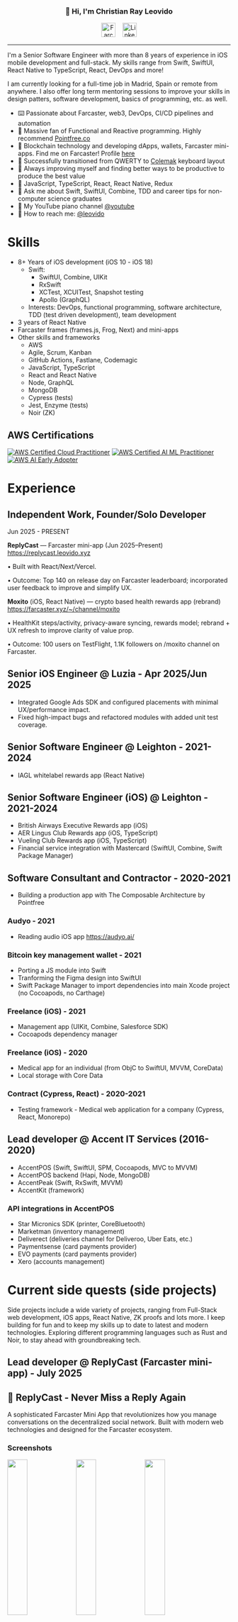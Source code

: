 <h3 align="center">👋 Hi, I'm Christian Ray Leovido</h3>

<p align="center">
  <a href="https://warpcast.com/leovido.eth"><img src="https://github.com/vrypan/farcaster-brand/raw/main/icons/icon-rounded/purple-white.png" width="32" height="32" alt="Farcaster"></a>
  &nbsp;&nbsp;
  <a href="https://www.linkedin.com/in/christianleovido/"><img src="https://raw.githubusercontent.com/devicons/devicon/master/icons/linkedin/linkedin-original.svg" width="32" height="32" alt="LinkedIn"></a>
</p>

---

I'm a Senior Software Engineer with more than 8 years of experience in iOS mobile development and full-stack. My skills range from Swift, SwiftUI, React Native to TypeScript, React, DevOps and more! 

I am currently looking for a full-time job in Madrid, Spain or remote from anywhere.
I also offer long term mentoring sessions to improve your skills in design patters, software development, basics of programming, etc. as well.

- ⌨️ Passionate about Farcaster, web3, DevOps, CI/CD pipelines and automation
- 🔭 Massive fan of Functional and Reactive programming. Highly recommend [Pointfree.co](https://www.pointfree.co)
- 👀 Blockchain technology and developing dApps, wallets, Farcaster mini-apps. Find me on Farcaster! Profile [here](https://farcaster.xyz/leovido.eth)
- 🌱 Successfully transitioned from QWERTY to [Colemak](https://colemak.com) keyboard layout
- 🔆 Always improving myself and finding better ways to be productive to produce the best value
- 👔 JavaScript, TypeScript, React, React Native, Redux
- 💬 Ask me about Swift, SwiftUI, Combine, TDD and career tips for non-computer science graduates
- 🎹 My YouTube piano channel [@youtube](https://www.youtube.com/channel/UCEfGXwW2g3U7td8WPnzim1w)
- 📩 How to reach me: [@leovido](mailto:moxito.oyster585@passinbox.com)

# Skills

- 8+ Years of iOS development (iOS 10 - iOS 18)
    - Swift:
        - SwiftUI, Combine, UIKit
        - RxSwift
        - XCTest, XCUITest, Snapshot testing
        - Apollo (GraphQL)
    - Interests: DevOps, functional programming, software architecture, TDD (test driven development), team development
- 3 years of React Native
- Farcaster frames (frames.js, Frog, Next) and mini-apps
- Other skills and frameworks
    - AWS
    - Agile, Scrum, Kanban
    - GitHub Actions, Fastlane, Codemagic
    - JavaScript, TypeScript
    - React and React Native
    - Node, GraphQL
    - MongoDB
    - Cypress (tests)
    - Jest, Enzyme (tests)
    - Noir (ZK)
 
## AWS Certifications

[![AWS Certified Cloud Practitioner](https://images.credly.com/size/200x200/images/00634f82-b07f-4bbd-a6bb-53de397fc3a6/image.png)](https://www.credly.com/badges/dca4de90-21f9-4b34-a530-84f56a7a9b38)
[![AWS Certified AI ML Practitioner](https://images.credly.com/size/200x200/images/4d4693bb-530e-4bca-9327-de07f3aa2348/image.png)](https://www.credly.com/badges/788a72c7-0241-46ae-8c67-0f059082defd)
[![AWS AI Early Adopter](
 https://images.credly.com/size/200x200/images/834f2c8d-2d2c-4ce7-9580-02a351c31626/image.png)](https://www.credly.com/badges/5668ae4c-ae98-482d-b9ff-664fce5896b0)

# Experience

## Independent Work, Founder/Solo Developer

Jun 2025 - PRESENT

**ReplyCast** — Farcaster mini-app (Jun 2025–Present) https://replycast.leovido.xyz
 
 • Built with React/Next/Vercel.
 
 • Outcome: Top 140 on release day on Farcaster leaderboard; incorporated user feedback to improve and simplify UX.

**Moxito** (iOS, React Native) — crypto based health rewards app (rebrand) https://farcaster.xyz/~/channel/moxito
 
 • HealthKit steps/activity, privacy-aware syncing, rewards model; rebrand + UX refresh to improve clarity of value prop.
 
 • Outcome: 100 users on TestFlight, 1.1K followers on /moxito channel on Farcaster.

## Senior iOS Engineer @ Luzia - Apr 2025/Jun 2025
- Integrated Google Ads SDK and configured placements with minimal UX/performance impact.  
- Fixed high-impact bugs and refactored modules with added unit test coverage.  

## Senior Software Engineer @ Leighton - 2021-2024
- IAGL whitelabel rewards app (React Native)

## Senior Software Engineer (iOS) @ Leighton - 2021-2024
- British Airways Executive Rewards app (iOS)
- AER Lingus Club Rewards app (iOS, TypeScript)
- Vueling Club Rewards app (iOS, TypeScript)
- Financial service integration with Mastercard (SwiftUI, Combine, Swift Package Manager)

## Software Consultant and Contractor - 2020-2021
- Building a production app with The Composable Architecture by Pointfree

### Audyo - 2021
- Reading audio iOS app
https://audyo.ai/

### Bitcoin key management wallet - 2021
- Porting a JS module into Swift
- Tranforming the Figma design into SwiftUI
- Swift Package Manager to import dependencies into main Xcode project (no Cocoapods, no Carthage)

### Freelance (iOS) - 2021
- Management app (UIKit, Combine, Salesforce SDK)
- Cocoapods dependency manager

### Freelance (iOS) - 2020
- Medical app for an individual (from ObjC to SwiftUI, MVVM, CoreData)
- Local storage with Core Data

### Contract (Cypress, React) - 2020-2021
- Testing framework - Medical web application for a company (Cypress, React, Monorepo)

## Lead developer @ Accent IT Services (2016-2020)
- AccentPOS (Swift, SwiftUI, SPM, Cocoapods, MVC to MVVM)
- AccentPOS backend (Hapi, Node, MongoDB)
- AccentPeak (Swift, RxSwift, MVVM)
- AccentKit (framework)
### API integrations in AccentPOS
- Star Micronics SDK (printer, CoreBluetooth)
- Marketman (inventory management)
- Deliverect (deliveries channel for Deliveroo, Uber Eats, etc.)
- Paymentsense (card payments provider)
- EVO payments (card payments provider)
- Xero (accounts management)

# Current side quests (side projects)

Side projects include a wide variety of projects, ranging from Full-Stack web development, iOS apps, React Native, ZK proofs and lots more.
I keep building for fun and to keep my skills up to date to latest and modern technologies. Exploring different programming languages such as Rust and Noir, to stay ahead with groundbreaking tech.

## Lead developer @ ReplyCast (Farcaster mini-app) - July 2025
## 🎯 ReplyCast - Never Miss a Reply Again
A sophisticated Farcaster Mini App that revolutionizes how you manage conversations on the decentralized social network. Built with modern web technologies and designed for the Farcaster ecosystem.

### Screenshots
<p>
  <img src="https://github.com/user-attachments/assets/a53532c5-10c2-4697-8e81-ad6e0c97c6c6" width="30%" />
  <img src="https://github.com/user-attachments/assets/43df208c-1f1f-4f27-9300-242d34d030fc" width="30%" />
  <img src="https://github.com/user-attachments/assets/b08fca3f-19b9-41bd-8d5e-166d7226e5e2" width="30%" />
</p>

### Tech stack
<p align="left">
<img src="https://raw.githubusercontent.com/devicons/devicon/master/icons/typescript/typescript-original.svg" alt="typescript" width="40" height="40"/>
<img src="https://raw.githubusercontent.com/devicons/devicon/master/icons/nextjs/nextjs-original.svg" alt="nextjs" width="40" height="40"/>
</p>

### ✨ Key Features

- 🔍 Smart Reply Detection - Automatically identifies conversations where you haven't responded
- 📱 iOS-Style Interface - Intuitive tab navigation (Inbox, Focus, Analytics) with haptic feedback
- 👆 Gesture Controls - Swipe right to mark as read, swipe left to discard conversations
- 📊 Analytics Dashboard - Track engagement patterns with OpenRank integration
- 🎨 Multi-Theme Support - Dark, Light, and signature Farcaster themes
- ⚡ Real-time Updates - Pull-to-refresh and live conversation tracking
- 🎓 Interactive Tutorials - Smooth onboarding with animated guides


### 🛠 Technical Highlights

- Framework: Next.js 14 + TypeScript + Tailwind CSS
- Farcaster Integration: Official Mini App SDK with cast composition
- State Management: React hooks with localStorage persistence
- Performance: Optimized with infinite scroll, memoization, and lazy loading
- Analytics: Vercel Analytics with custom event tracking
- Testing: Jest + React Testing Library (95%+ coverage)
- CI/CD: GitHub Actions with automated testing and deployment

### 🎨 UX/UI Excellence

- Responsive Design: Seamless mobile-first experience
- Accessibility: WCAG compliant with keyboard navigation
- Smooth Animations: Hardware-accelerated transitions and micro-interactions
- Glass Morphism: Modern design with backdrop blur effects
- Touch Optimized: Gesture-based interactions for mobile users

### 🔧 Advanced Features

- OpenRank Integration: Community influence scoring and ranking
- Cast Deduplication: Smart filtering to prevent duplicate entries
- Tutorial System: First-time user guidance with completion tracking
- Error Boundaries: Comprehensive error handling and user feedback
- Performance Monitoring: Real-time analytics and performance tracking


## Founder and Lead iOS developer @ Moxito - 2024
<img src="https://github.com/user-attachments/assets/db812fb8-d733-4a44-b137-29c976bdddfe" width="20%" />

Moxito (iOS) + AWS Lambda | iOS app to track fresh stats from your Farcaster Moxie everyday rewards

Moxito is a mobile iOS application that integrates with Farcaster's social protocol to track and manage Moxie rewards. The app showcases modern iOS development practices, SwiftUI implementation, and robust architecture patterns.

Moxito won a hackathon held by Devfolio:
https://devfolio.co/projects/moxito-ios-66af

### Repository link
https://github.com/leovido/moxito-ios

### Screenshots
  <img src="https://github.com/user-attachments/assets/269a054a-5c7a-4a38-a42f-c8cf5ffa31d0" width="40%" />
<p>
  <img src="https://github.com/leovido/moxito-ios/raw/main/Screenshots/iphone_app_store_moxito_1.png" width="30%" />
  <img src="https://github.com/leovido/moxito-ios/raw/main/Screenshots/iphone_app_store_moxito_2.png" width="30%" />
  <img src="https://github.com/leovido/moxito-ios/raw/main/Screenshots/iphone_app_store_moxito_3.png" width="30%" />
</p>

Learn more at [https://warpcast.com/~/moxito](https://warpcast.com/~/channel/moxito)

## Full-stack developer @ Rumourcast - 2024
<img src="https://github.com/user-attachments/assets/8116003e-5ee3-432c-bf11-f04ad51eef63" width="20%" />

Rumourcast.fun is a Farcaster client that allows users to cast fun rumours anonymously, using Zero-Knowledge proofs. 

Forked from the original Anoncast project.

### Screenshots

#### Mobile version
<p>
  <img src="https://github.com/user-attachments/assets/7478c359-d63a-458c-8398-3e36b8619969" width="30%" />
  <img src="https://github.com/user-attachments/assets/147e9532-d75b-4c20-b645-7b437181203c" width="30%" />
</p>

#### Web version
<img src="https://github.com/user-attachments/assets/5e8a2e06-6065-4cc7-ae91-a0c43ad2ac41" width="100%" />

### Tech Stack

<p align="left">
<img src="https://raw.githubusercontent.com/devicons/devicon/master/icons/typescript/typescript-original.svg" alt="typescript" width="40" height="40"/>
<img src="https://raw.githubusercontent.com/devicons/devicon/master/icons/nextjs/nextjs-original.svg" alt="nextjs" width="40" height="40"/>
<img src="https://github.com/user-attachments/assets/42c36fdb-1991-47d4-b5d5-c5261fa3ef5d" alt="noir" width="120" height="40"/>
<img src="https://raw.githubusercontent.com/devicons/devicon/master/icons/postgresql/postgresql-original.svg" alt="postgresql" width="40" height="40"/>
<img src="https://raw.githubusercontent.com/devicons/devicon/master/icons/redis/redis-original.svg" alt="redis" width="40" height="40"/>
</p>


### Links
🌐 Try Rumourcast [https://rumourcast.fun](https://rumourcast.fun)

💬 Warpcast Channel [https://warpcast.com/~/rumours](https://warpcast.com/~/channel/rumours)

📦 GitHub Repository [https://github.com/leovido/rumourcast](https://github.com/leovido/rumourcast)

🔄 Original Anoncast Repository [https://github.com/slokh/anoncast](https://github.com/slokh/anoncast)

## Lead developer @ TOTH - 2024
- Tip O' The Hat (side quest) | Farcaster frame + Node.js + MongoDB

### Tech Stack

<p align="left">
<img src="https://raw.githubusercontent.com/devicons/devicon/master/icons/typescript/typescript-original.svg" alt="typescript" width="40" height="40"/>
<img src="https://raw.githubusercontent.com/devicons/devicon/master/icons/nextjs/nextjs-original.svg" alt="nextjs" width="40" height="40"/>
<img src="https://raw.githubusercontent.com/devicons/devicon/master/icons/mongodb/mongodb-original-wordmark.svg" alt="mongodb" width="40" height="40"/>
</p>

## Farcaster frames developer - 2024-Current
1. "Who did I tip?" (WDIT) frames (Frog, Neynar, Airstack)
2. $DEGEN edition frame (WDIT)
3. HAM edition frame (WDIT)
4. Eeeefier frame
5. Liquidity rewards ($TN100X) frame
6. Moxito check-in frame
7. Various infographics for Moxito

<img width=500 src='https://github-readme-stats.vercel.app/api?username=leovido&theme=shades-of-purple&show_icons=true&hide_border=true&count_private=true' />

